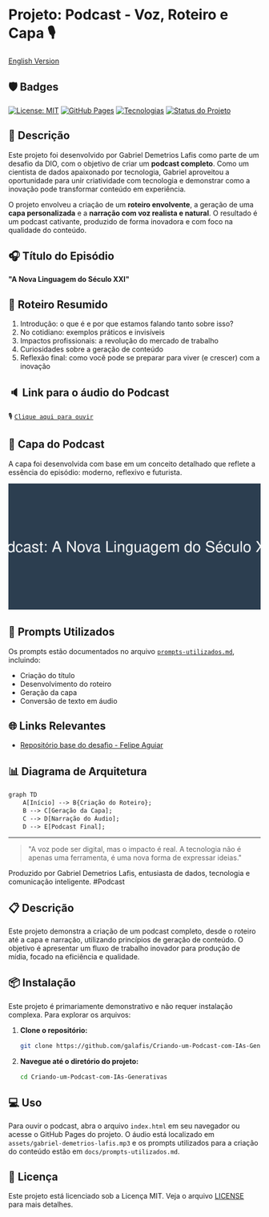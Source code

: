 # Projeto: Podcast - Voz, Roteiro e Capa 🎙️

[English Version](./README_en.md)

## 🛡️ Badges
[![License: MIT](https://img.shields.io/badge/License-MIT-yellow.svg)](https://opensource.org/licenses/MIT)
[![GitHub Pages](https://img.shields.io/badge/GitHub%20Pages-Ativo-brightgreen.svg)](https://galafis.github.io/Criando-um-Podcast-com-IAs-Generativas/)
[![Tecnologias](https://img.shields.io/badge/Tecnologias-Markdown%2C%20MP3-blue.svg)](https://github.com/galafis/Criando-um-Podcast-com-IAs-Generativas#tecnologias)
[![Status do Projeto](https://img.shields.io/badge/Status-Em%20Desenvolvimento-yellow.svg)](https://github.com/galafis/Criando-um-Podcast-com-IAs-Generativas#status-do-projeto)

## 📒 Descrição
Este projeto foi desenvolvido por Gabriel Demetrios Lafis como parte de um desafio da DIO, com o objetivo de criar um **podcast completo**. Como um cientista de dados apaixonado por tecnologia, Gabriel aproveitou a oportunidade para unir criatividade com tecnologia e demonstrar como a inovação pode transformar conteúdo em experiência.

O projeto envolveu a criação de um **roteiro envolvente**, a geração de uma **capa personalizada** e a **narração com voz realista e natural**. O resultado é um podcast cativante, produzido de forma inovadora e com foco na qualidade do conteúdo.

## 🎧 Título do Episódio
**"A Nova Linguagem do Século XXI"**

## 🧠 Roteiro Resumido
1. Introdução: o que é e por que estamos falando tanto sobre isso?
2. No cotidiano: exemplos práticos e invisíveis
3. Impactos profissionais: a revolução do mercado de trabalho
4. Curiosidades sobre a geração de conteúdo
5. Reflexão final: como você pode se preparar para viver (e crescer) com a inovação

## 🔈 Link para o áudio do Podcast
🎙️ [`Clique aqui para ouvir`](./assets/gabriel-demetrios-lafis.mp3)

## 🎨 Capa do Podcast
A capa foi desenvolvida com base em um conceito detalhado que reflete a essência do episódio: moderno, reflexivo e futurista.

![Capa do Podcast](./assets/podcast_hero_image.png)

## 💬 Prompts Utilizados
Os prompts estão documentados no arquivo [`prompts-utilizados.md`](./docs/prompts-utilizados.md), incluindo:
- Criação do título
- Desenvolvimento do roteiro
- Geração da capa
- Conversão de texto em áudio

## 🌐 Links Relevantes
- [Repositório base do desafio - Felipe Aguiar](https://github.com/felipeAguiarCode/prompts-for-podcast-generate-by-ia)

## 📊 Diagrama de Arquitetura
```mermaid
graph TD
    A[Início] --> B{Criação do Roteiro};
    B --> C[Geração da Capa];
    C --> D[Narração do Áudio];
    D --> E[Podcast Final];
```

---

> "A voz pode ser digital, mas o impacto é real. A tecnologia não é apenas uma ferramenta, é uma nova forma de expressar ideias."

Produzido por Gabriel Demetrios Lafis, entusiasta de dados, tecnologia e comunicação inteligente. #Podcast


## 📋 Descrição

Este projeto demonstra a criação de um podcast completo, desde o roteiro até a capa e narração, utilizando princípios de geração de conteúdo. O objetivo é apresentar um fluxo de trabalho inovador para produção de mídia, focado na eficiência e qualidade.

## 📦 Instalação

Este projeto é primariamente demonstrativo e não requer instalação complexa. Para explorar os arquivos:

1.  **Clone o repositório:**
    ```bash
    git clone https://github.com/galafis/Criando-um-Podcast-com-IAs-Generativas.git
    ```
2.  **Navegue até o diretório do projeto:**
    ```bash
    cd Criando-um-Podcast-com-IAs-Generativas
    ```

## 💻 Uso

Para ouvir o podcast, abra o arquivo `index.html` em seu navegador ou acesse o GitHub Pages do projeto. O áudio está localizado em `assets/gabriel-demetrios-lafis.mp3` e os prompts utilizados para a criação do conteúdo estão em `docs/prompts-utilizados.md`.

## 📄 Licença

Este projeto está licenciado sob a Licença MIT. Veja o arquivo [LICENSE](LICENSE) para mais detalhes.

